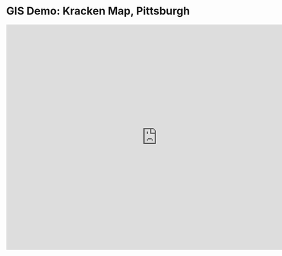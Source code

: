 # GIS Demo: Kracken Map, Pittsburgh

<iframe width="800" height="600" frameborder="0" allowfullscreen src="https://arcg.is/1Cmzv52"></iframe>
